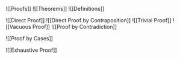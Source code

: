 ![[Proofs]]
![[Theorems]]
![[Definitions]]

![[Direct Proof]]
![[Direct Proof by Contraposition]]
![[Trivial Proof]]
![[Vacuous Proof]]
![[Proof by Contradiction]]

![[Proof by Cases]]

![[Exhaustive Proof]]
